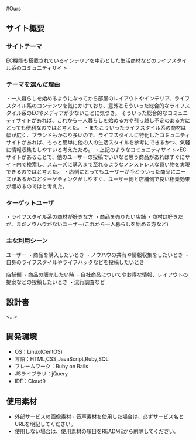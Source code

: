 #Ours

## サイト概要
### サイトテーマ
EC機能も搭載されているインテリアを中心とした生活商材などのライフスタイル系のコミュニティサイト

### テーマを選んだ理由
・一人暮らしを始めるようになってから部屋のレイアウトやインテリア、ライフスタイル系のコンテンツを気にかけており、意外とそういった総合的なライフスタイル系のECやメディアが少ないことに気づき。
そういった総合的なコミュニティサイトがあれば、これから一人暮らしを始める方や引っ越し予定のある方にとっても便利なのではと考えた。
・またこういったライフスタイル系の商材は幅が広く、ブランドもかなり多いので、ライフスタイルに特化したコミュニティサイトがあれば、もっと簡単に他の人の生活スタイルを参考にできるかつ、気軽に情報収集もしやすいと考えたため。
・上記のようなコミュニティサイト×ECサイトがあることで、他のユーザーの投稿でいいなと思う商品があればすぐにサイト内で検索し、スムーズに購入まで至れるようなノンストレスな買い物を実現できるのではと考えた。
・店側にとってもユーザーが今どういった商品にニーズがあるかなどターゲティングがしやすく、ユーザー側と店舗側で良い相乗効果が埋めるのではと考えた。

### ターゲットユーザ
・ライフスタイル系の商材が好きな方
・商品を売りたい店舗
・商材は好きだが、まだノウハウがないユーザー(これから一人暮らしを始める方など)

### 主な利用シーン
ユーザー
・商品を購入したいとき
・ノウハウの共有や情報収集をしたいとき
・自身のライフスタイルやライフハックなどを投稿したいとき

店舗側
・商品の販売したい時
・自社商品についてやお得な情報、レイアウトの提案などの投稿したいとき
・流行調査など

## 設計書
<...>

## 開発環境
- OS：Linux(CentOS)
- 言語：HTML,CSS,JavaScript,Ruby,SQL
- フレームワーク：Ruby on Rails
- JSライブラリ：jQuery
- IDE：Cloud9

## 使用素材
- 外部サービスの画像素材・音声素材を使用した場合は、必ずサービス名とURLを明記してください。
- 使用しない場合は、使用素材の項目をREADMEから削除してください。